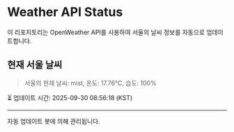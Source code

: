 
# Weather API Status

이 리포지토리는 OpenWeather API를 사용하여 서울의 날씨 정보를 자동으로 업데이트합니다.

## 현재 서울 날씨
> 서울의 현재 날씨: mist, 온도: 17.76°C, 습도: 100%

⏳ 업데이트 시간: 2025-09-30 08:56:18 (KST)

---
자동 업데이트 봇에 의해 관리됩니다.
